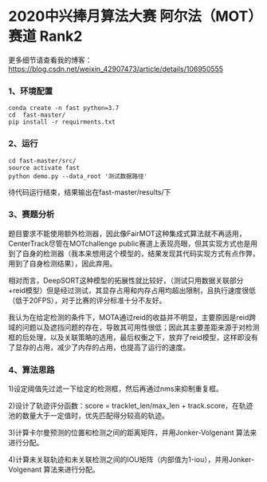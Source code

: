 # 2020中兴捧月算法大赛 阿尔法（MOT）赛道 Rank2
更多细节请查看我的博客：https://blog.csdn.net/weixin_42907473/article/details/106950555
### 1、环境配置
```
conda create -n fast python=3.7
cd  fast-master/
pip install -r requirments.txt
```
### 2、运行
```
cd fast-master/src/
source activate fast
python demo.py --data_root '测试数据路径' 
```
待代码运行结束，结果输出在fast-master/results/下

### 3、赛题分析
题目要求不能使用额外检测器，因此像FairMOT这种集成式算法就不再适用，CenterTrack尽管在MOTchallenge public赛道上表现亮眼，但其实现方式也是用到了自身的检测器（我本来想用这个模型的，结果发现其代码实现方式有点作弊，用到了自身检测结果），因此弃用。

相对而言，DeepSORT这种模型的拓展性就比较好，（测试只用数据关联部分+reid模型）但是经过测试，其显存占用和内存占用均超出限制，且执行速度很低（低于20FPS），对于比赛的评分标准十分不友好。

我认为在给定检测的条件下，MOTA通过reid的收益并不明显，主要原因是reid跨域的问题以及遮挡问题的存在，导致其可用性很低；因此其主要差距来源于对检测框的后处理，以及关联策略的选用，最后权衡之下，放弃了reid模型，这样即没有了显存的占用，减少了内存的占用，也提高了运行的速度。

### 4、算法思路
1)设定阈值先过滤一下给定的检测框，然后再通过nms来抑制重复框。

2)设计了轨迹评分函数：score = tracklet_len/max_len + track.score，在轨迹池的数量大于一定值时，优先匹配得分较高的轨迹。

3)计算卡尔曼预测的位置和检测之间的距离矩阵，并用Jonker-Volgenant 算法来进行分配。

4)计算未关联轨迹和未关联检测之间的IOU矩阵（内部值为1-iou），并用Jonker-Volgenant 算法来进行分配。


